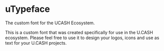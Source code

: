 # uTypeface
The custom font for the UCASH Ecosystem.

This is a custom font that was created specifically for use in the U.CASH ecosystem.  Please feel free to use it to design your logos, icons and use as text for your U.CASH projects.

